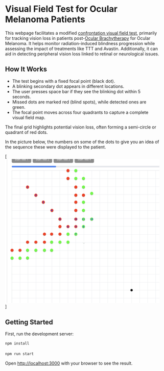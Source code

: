 # Visual Field Test for Ocular Melanoma Patients

This webpage facilitates a modified [confrontation visual field test](https://en.wikipedia.org/wiki/Confrontation_visual_field_testing), 
primarily for tracking vision loss in patients post-[Ocular Brachytherapy](https://www.mskcc.org/cancer-care/patient-education/about-ocular-brachytherapy) for Ocular Melanoma. 
It helps monitor radiation-induced blindness progression while assessing the impact of treatments like TTT and Avastin. Additionally, it 
can aid in detecting peripheral vision loss linked to retinal or neurological issues.

## How It Works

* The test begins with a fixed focal point (black dot).
* A blinking secondary dot appears in different locations.
* The user presses space bar if they see the blinking dot within 5 seconds.
* Missed dots are marked red (blind spots), while detected ones are green.
* The focal point moves across four quadrants to capture a complete visual field map.

The final grid highlights potential vision loss, often forming a semi-circle or quadrant of red dots.

In the picture below, the numbers on some of the dots to give you an idea of the sequence these were displayed to the patient.

[<img src="images/demo.png">]

## Getting Started

First, run the development server:

```bash
npm install

npm run start
```

Open [http://localhost:3000](http://localhost:3000) with your browser to see the result.

